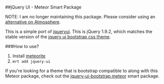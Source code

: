 ##jQuery UI - Meteor Smart Package

NOTE: I am no longer maintaining this package. Please consider using an [alternative on Atmosphere](https://atmospherejs.com/?q=jquery-ui).

This is a simple port of [jqueryui](http://jqueryui.com/). This is jQuery 1.9.2, which matches the stable version of the [jquery ui bootstrap css theme](http://addyosmani.github.com/jquery-ui-bootstrap/).

###How to use?

1. Install [meteorite](https://github.com/oortcloud/meteorite)
2. `mrt add jquery-ui`

If you're looking for a theme that is bootstrap compatible to along with this Meteor package, check out the [jquery-ui-bootstrap meteor](https://github.com/TimHeckel/meteor-jquery-ui-bootstrap) smart package.
